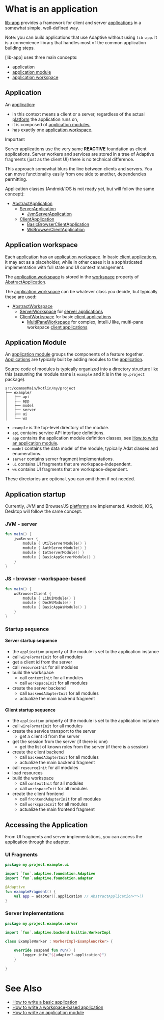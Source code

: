 # What is an application

[lib-app](def://) provides a framework for client and server [applications](def://) in a somewhat simple, well-defined way.

Note: you can build applications that use Adaptive without using `lib-app`. It is a convenience library
that handles most of the common application building steps.

[lib-app] uses three main concepts:

- [application](def://)
- [application module](def://)
- [application workspace](def://)

## Application

An [application](def://):

- in this context means a client or a server, regardless of the actual [platform](def://) the application runs on,
- it is composed of [application modules](def://),
- has exactly one [application workspace](def://).

> [!IMPORTANT]
> 
> Server applications use the very same **REACTIVE** foundation as client applications.
> Server workers and services are stored in a tree of Adaptive fragments (just as the client
> UI) there is no technical difference.
> 
> This approach somewhat blurs the line between clients and servers. You can move functionality
> easily from one side to another, dependencies permitting.
> 

Application classes (Android/iOS is not ready yet, but will follow the same concept):

- [AbstractApplication](class://)
  - [ServerApplication](class://)
    - [JvmServerApplication](class://)
  - [ClientApplication](class://)
    - [BasicBrowserClientApplication](class://)
    - [WsBrowserClientApplication](class://)

## Application workspace

Each [application](def://) has an [application workspace](def://). In basic [client applications](def://),
it may act as a placeholder, while in other cases it is a sophisticated implementation with full
state and UI context management.

The [application workspace](def://) is stored in the [workspace](property://AbstractApplication) 
property of [AbstractApplication](class://).

The [application workspace](def://) can be whatever class you decide, but typically these are used:

- [AbstractWorkspace](class://)
  - [ServerWorkspace](class://) for [server applications](def://)
  - [ClientWorkspace](class://) for basic [client applications](def://)
    - [MultiPaneWorkspace](class://) for complex, IntelliJ like, multi-pane workspace [client applications](def://)

## Application Module

An [application module](def://) groups the components of a feature together. [Applications](def://) are typically built
by adding modules to the [application](def://).

Source code of modules is typically organized into a directory structure like this
(assuming the module name is `example` and it is in the `my.project` package).

```text
src/commonMain/kotlin/my/project
├── example/
│   ├── api
│   ├── app
│   ├── model
│   ├── server
│   ├── ui
│   └── ws
```

- `example` is the top-level directory of the module.
- `api` contains service API interface definitions.
- `app` contains the application module definition classes, see [How to write an application module](guide://).
- `model` contains the data model of the module, typically Adat classes and enumerations.
- `server` contains server fragment implementations.
- `ui` contains UI fragments that are workspace-independent.
- `ws` contains UI fragments that are workspace-dependent.

These directories are optional, you can omit them if not needed.

## Application startup

Currently, JVM and Browser/JS [platforms](def://) are implemented. Android, iOS, Desktop will
follow the same concept.

### JVM - server

```kotlin
fun main() {
    jvmServer {
        module { UtilServerModule() }
        module { AuthServerModule() }
        module { IotServerModule() }
        module { BasicAppServerModule() }
    }
}
```

### JS - browser - workspace-based

```kotlin
fun main() {
    wsBrowserClient {
        module { LibUiModule() }
        module { DocWsModule() }
        module { BasicAppWsModule() }
    }
}
```

### Startup sequence

#### Server startup sequence

- the `application` property of the module is set to the application instance
- call `wireFormatInit` for all modules
- get a client id from the server
- call `resourceInit` for all modules
- build the workspace
  - call `contextInit` for all modules
  - call `workspaceInit` for all modules
- create the server backend
  - call `backendAdapterInit` for all modules
  - actualize the main backend fragment

#### Client startup sequence

- the `application` property of the module is set to the application instance
- call `wireFormatInit` for all modules
- create the service transport to the server
  - get a client id from the server
- get the session from the server (if there is one)
  - get the list of known roles from the server (if there is a session)
- create the client backend
  - call `backendAdapterInit` for all modules
  - actualize the main backend fragment
- call `resourceInit` for all modules
- load resources
- build the workspace
  - call `contextInit` for all modules
  - call `workspaceInit` for all modules
- create the client frontend
  - call `frontendAdapterInit` for all modules
  - call `workspaceInit` for all modules
  - actualize the main frontend fragment

## Accessing the Application

From UI fragments and server implementations, you can access the application through
the adapter.

### UI Fragments

```kotlin
package my.project.example.ui

import `fun`.adaptive.foundation.Adaptive
import `fun`.adaptive.foundation.adapter

@Adaptive
fun exampleFragment() {
    val app = adapter().application // AbstractApplication<*>()
}
```

### Server Implementations

```kotlin
package my.project.example.server

import `fun`.adaptive.backend.builtin.WorkerImpl

class ExampleWorker : WorkerImpl<ExampleWorker> {
    
    override suspend fun run() {
        logger.info("${adapter?.application}")
    }
    
}
```

# See Also

- [How to write a basic application](guide://)
- [How to write a workspace-based application](guide://)
- [How to write an application module](guide://)